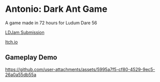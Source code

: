 # Antonio: Dark Ant Game

A game made in 72 hours for Ludum Dare 56

[LDJam Submission](https://ldjam.com/events/ludum-dare/56/antonio)

[Itch.io](https://benjamin-man.itch.io/antonio)

## Gameplay Demo

https://github.com/user-attachments/assets/5995a7f5-cf80-4529-9ec5-26a0a55db55a



